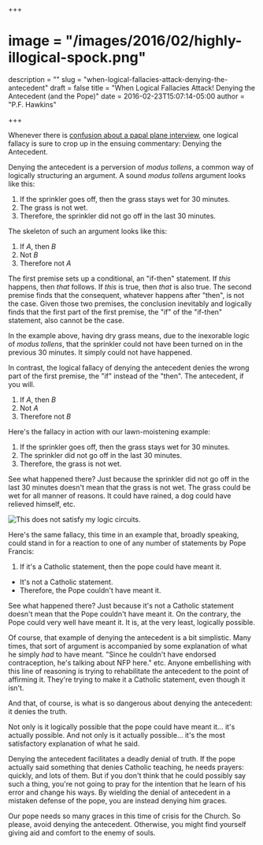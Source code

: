 +++
# image = "/images/2016/02/highly-illogical-spock.png"
description = ""
slug = "when-logical-fallacies-attack-denying-the-antecedent"
draft = false
title = "When Logical Fallacies Attack! Denying the Antecedent (and the Pope)"
date = 2016-02-23T15:07:14-05:00
author = "P.F. Hawkins"

+++

Whenever there is [confusion about a papal plane interview](http://theoldevangelization.com/yes-the-pope-said-something-scandalous/), one logical fallacy is sure to crop up in the ensuing commentary: Denying the Antecedent.

Denying the antecedent is a perversion of _modus tollens_, a common way of logically structuring an argument. A sound _modus tollens_ argument looks like this:

1. If the sprinkler goes off, then the grass stays wet for 30 minutes.
2. The grass is not wet.
3. Therefore, the sprinkler did not go off in the last 30 minutes.

The skeleton of such an argument looks like this:

1. If _A_, then _B_
2. Not _B_
3. Therefore not _A_

The first premise sets up a conditional, an "if-then" statement. If _this_ happens, then _that_ follows. If _this_ is true, then _that_ is also true. The second premise finds that the consequent, whatever happens after "then", is not the case. Given those two premises, the conclusion inevitably and logically finds that the first part of the first premise, the "if" of the "if-then" statement, also cannot be the case.

In the example above, having dry grass means, due to the inexorable logic of _modus tollens_, that the sprinkler could not have been turned on in the previous 30 minutes. It simply could not have happened.

In contrast, the logical fallacy of denying the antecedent denies the wrong part of the first premise, the "if" instead of the "then". The antecedent, if you will.

1. If _A_, then _B_
2. Not _A_
3. Therefore not _B_

Here's the fallacy in action with our lawn-moistening example:

1. If the sprinkler goes off, then the grass stays wet for 30 minutes.
2. The sprinkler did not go off in the last 30 minutes.
3. Therefore, the grass is not wet.

See what happened there? Just because the sprinkler did not go off in the last 30 minutes doesn't mean that the grass is not wet. The grass could be wet for all manner of reasons. It could have rained, a dog could have relieved himself, etc.

![This does not satisfy my logic circuits.](/images/2016/02/does-not-satisfy-logic-circuits.jpg)

Here's the same fallacy, this time in an example that, broadly speaking, could stand in for a reaction to one of any number of statements by Pope Francis:

1. If it's a Catholic statement, then the pope could have meant it.
- It's not a Catholic statement.
- Therefore, the Pope couldn't have meant it.

See what happened there? Just because it's not a Catholic statement doesn't mean that the Pope couldn't have meant it. On the contrary, the Pope could very well have meant it. It is, at the very least, logically possible.

Of course, that example of denying the antecedent is a bit simplistic. Many times, that sort of argument is accompanied by some explanation of what he simply _had_ to have meant. "Since he couldn't have endorsed contraception, he's talking about NFP here." etc. Anyone embellishing with this line of reasoning is trying to rehabilitate the antecedent to the point of affirming it. They're trying to make it a Catholic statement, even though it isn't.

And that, of course, is what is so dangerous about denying the antecedent: it denies the truth.

Not only is it logically possible that the pope could have meant it… it's actually possible. And not only is it actually possible… it's the most satisfactory explanation of what he said.

Denying the antecedent facilitates a deadly denial of truth. If the pope actually said something that denies Catholic teaching, he needs prayers: quickly, and lots of them. But if you don't think that he could possibly say such a thing, you're not going to pray for the intention that he learn of his error and change his ways. By wielding the denial of antecedent in a mistaken defense of the pope, you are instead denying him graces.

Our pope needs so many graces in this time of crisis for the Church. So please, avoid denying the antecedent. Otherwise, you might find yourself giving aid and comfort to the enemy of souls.
